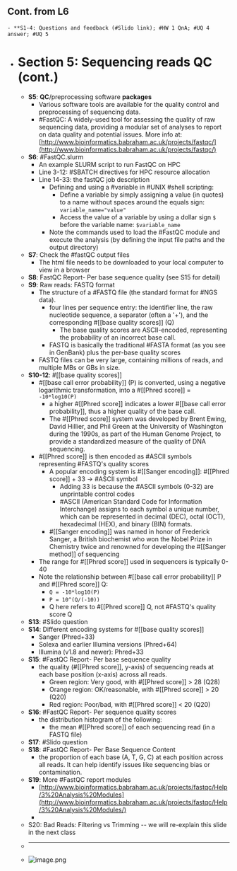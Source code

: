 ## Cont. from L6
	- **S1-4: Questions and feedback (#Slido link); #HW 1 QnA; #UQ 4 answer; #UQ 5
- # Section 5: Sequencing reads QC (cont.)
	- **S5**: **QC**/preprocessing software **packages**
		- Various software tools are available for the quality control and preprocessing of sequencing data.
		- #FastQC: A widely-used tool for assessing the quality of raw sequencing data, providing a modular set of analyses to report on data quality and potential issues. More info at: [http://www.bioinformatics.babraham.ac.uk/projects/fastqc/](http://www.bioinformatics.babraham.ac.uk/projects/fastqc/)
	- **S6**: #FastQC.slurm
		- An example SLURM script to run FastQC on HPC
		- Line 3-12: #SBATCH directives for HPC resource allocation
		- Line 14-33: the fastQC job description
			- Defining and using a #variable in #UNIX #shell scripting:
				- Define a variable by simply assigning a value (in quotes) to a name without spaces around the equals sign: `variable_name="value"`
				- Access the value of a variable by using a dollar sign `$` before the variable name: `$variable_name`
			- Note the commands used to load the #FastQC module and execute the analysis (by defining the input file paths and the output directory)
	- **S7**: Check the #fastQC output files
		- The html file needs to be downloaded to your local computer to view in a browser
	- **S8**: FastQC Report- Per base sequence quality (see S15 for detail)
	- **S9**: Raw reads: FASTQ format
		- The structure of a #FASTQ file (the standard format for #NGS data).
			- four lines per sequence entry: the identifier line, the raw nucleotide sequence, a separator (often a '+'), and the corresponding #[[base quality scores]] (Q)
				- The base quality scores are ASCII-encoded, representing the probability of an incorrect base call.
			- FASTQ is basically the traditional #FASTA format (as you see in GenBank) plus the per-base quality scores
		- FASTQ files can be very large, containing millions of reads, and multiple MBs or GBs in size.
	- **S10-12**: #[[base quality scores]]
		- #[[base call error probability]] (P) is converted, using a negative logarithmic transformation, into a #[[Phred score]] = `-10*log10(P)`
			- a higher #[[Phred score]] indicates a lower #[[base call error probability]], thus a higher quality of the base call.
			- The #[[Phred score]] system was developed by Brent Ewing, David Hillier, and Phil Green at the University of Washington during the 1990s, as part of the Human Genome Project, to provide a standardized measure of the quality of DNA sequencing.
		- #[[Phred score]] is then encoded as #ASCII symbols representing #FASTQ's quality scores
			- A popular encoding system is #[[Sanger encoding]]: #[[Phred score]] + 33 -> #ASCII symbol
				- Adding 33 is because the #ASCII symbols (0-32) are unprintable control codes
				- #ASCII (American Standard Code for Information Interchange) assigns to each symbol a unique number, which can be represented in decimal (DEC), octal (OCT), hexadecimal (HEX), and binary (BIN) formats.
			- #[[Sanger encoding]] was named in honor of Frederick Sanger,  a British biochemist who won the Nobel Prize in Chemistry twice and renowned for developing the #[[Sanger method]] of sequencing
		- The range for #[[Phred score]] used in sequencers is typically 0-40
		- Note the relationship between #[[base call error probability]] P and #[[Phred score]] Q:
			- `Q = -10*log10(P)`
			- `P = 10^(Q/(-10))`
			- Q here refers to #[[Phred score]] Q, not #FASTQ's quality score Q
	- **S13**: #Slido question
	- **S14**: Different encoding systems for #[[base quality scores]]
		- Sanger (Phred+33)
		- Solexa and earlier Illumina versions (Phred+64)
		- Illumina (v1.8 and newer):  Phred+33
	- **S15**: #FastQC Report- Per base sequence quality
		- the quality (#[[Phred score]], y-axis) of sequencing reads at each base position (x-axis) across all reads.
			- Green region: Very good, with #[[Phred score]] > 28 (Q28)
			- Orange region: OK/reasonable, with #[[Phred score]] > 20 (Q20)
			- Red region: Poor/bad, with #[[Phred score]] < 20 (Q20)
	- **S16**: #FastQC Report- Per sequence quality scores
		- the distribution histogram of the following:
			- the mean #[[Phred score]] of each sequencing read (in a FASTQ file)
	- **S17**: #Slido question
	- **S18**: #FastQC Report- Per Base Sequence Content
		- the proportion of each base (A, T, G, C) at each position across all reads. It can help identify issues like sequencing bias or contamination.
	- **S19**: More #FastQC report modules
		- [http://www.bioinformatics.babraham.ac.uk/projects/fastqc/Help/3%20Analysis%20Modules](http://www.bioinformatics.babraham.ac.uk/projects/fastqc/Help/3%20Analysis%20Modules/)
		-
	- S20: Bad Reads: Filtering vs Trimming -- we will re-explain this slide in the next class
	- ___
	- ![image.png](../assets/image_1706837068359_0.png)